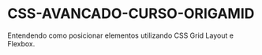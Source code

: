 # CSS-AVANCADO-CURSO-ORIGAMID
 Entendendo como posicionar elementos utilizando CSS Grid Layout e Flexbox.
